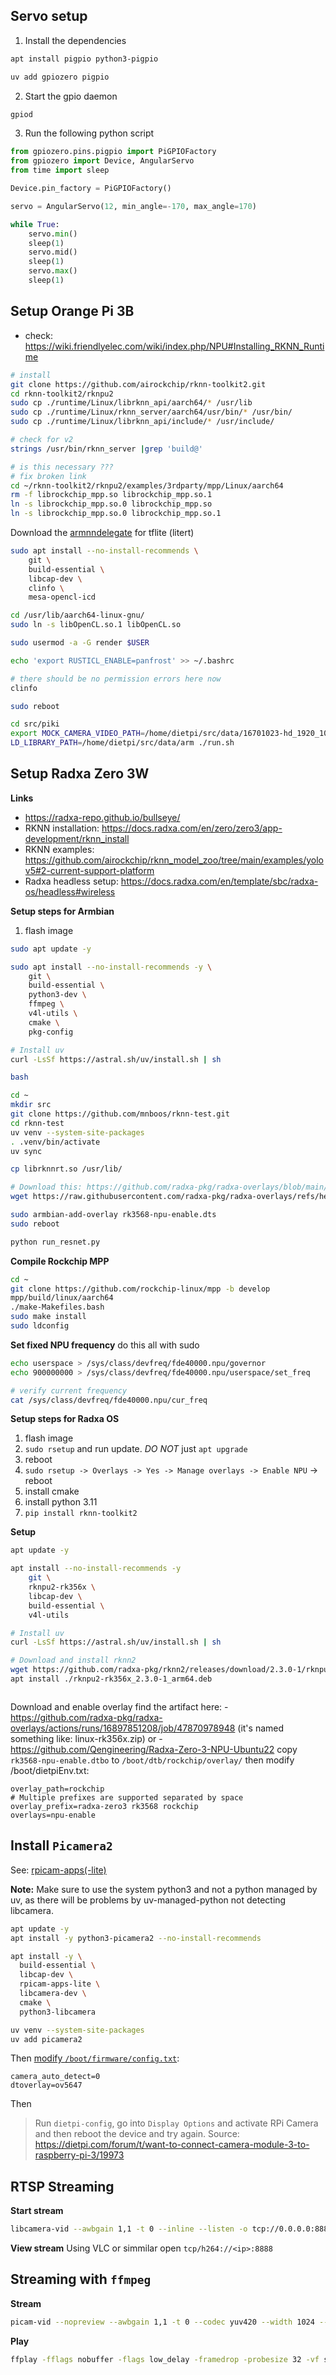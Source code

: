 ## Servo setup

1. Install the dependencies
```bash
apt install pigpio python3-pigpio

uv add gpiozero pigpio
```

2. Start the gpio daemon
```bash
gpiod
```

3. Run the following python script

```python
from gpiozero.pins.pigpio import PiGPIOFactory
from gpiozero import Device, AngularServo
from time import sleep

Device.pin_factory = PiGPIOFactory()

servo = AngularServo(12, min_angle=-170, max_angle=170)

while True:
    servo.min()
    sleep(1)
    servo.mid()
    sleep(1)
    servo.max()
    sleep(1)

```
## Setup Orange Pi 3B

- check: https://wiki.friendlyelec.com/wiki/index.php/NPU#Installing_RKNN_Runtime
```bash
# install
git clone https://github.com/airockchip/rknn-toolkit2.git
cd rknn-toolkit2/rknpu2
sudo cp ./runtime/Linux/librknn_api/aarch64/* /usr/lib
sudo cp ./runtime/Linux/rknn_server/aarch64/usr/bin/* /usr/bin/
sudo cp ./runtime/Linux/librknn_api/include/* /usr/include/

# check for v2
strings /usr/bin/rknn_server |grep 'build@'

# is this necessary ???
# fix broken link
cd ~/rknn-toolkit2/rknpu2/examples/3rdparty/mpp/Linux/aarch64
rm -f librockchip_mpp.so librockchip_mpp.so.1
ln -s librockchip_mpp.so.0 librockchip_mpp.so
ln -s librockchip_mpp.so.0 librockchip_mpp.so.1
```

Download the [armnndelegate](https://github.com/ARM-software/armnn/releases) for tflite (litert)

```bash
sudo apt install --no-install-recommends \
    git \
    build-essential \
    libcap-dev \
    clinfo \
    mesa-opencl-icd

cd /usr/lib/aarch64-linux-gnu/
sudo ln -s libOpenCL.so.1 libOpenCL.so

sudo usermod -a -G render $USER

echo 'export RUSTICL_ENABLE=panfrost' >> ~/.bashrc

# there should be no permission errors here now
clinfo

sudo reboot

cd src/piki
export MOCK_CAMERA_VIDEO_PATH=/home/dietpi/src/data/16701023-hd_1920_1080_60fps.mp4
LD_LIBRARY_PATH=/home/dietpi/src/data/arm ./run.sh
```

## Setup Radxa Zero 3W

**Links**
- https://radxa-repo.github.io/bullseye/
- RKNN installation: https://docs.radxa.com/en/zero/zero3/app-development/rknn_install
- RKNN examples: https://github.com/airockchip/rknn_model_zoo/tree/main/examples/yolov5#2-current-support-platform
- Radxa headless setup: https://docs.radxa.com/en/template/sbc/radxa-os/headless#wireless

**Setup steps for Armbian**
1. flash image

```bash
sudo apt update -y

sudo apt install --no-install-recommends -y \
    git \
    build-essential \
    python3-dev \
    ffmpeg \
    v4l-utils \
    cmake \
    pkg-config

# Install uv
curl -LsSf https://astral.sh/uv/install.sh | sh

bash

cd ~
mkdir src
git clone https://github.com/mnboos/rknn-test.git
cd rknn-test
uv venv --system-site-packages
. .venv/bin/activate
uv sync

cp librknnrt.so /usr/lib/

# Download this: https://github.com/radxa-pkg/radxa-overlays/blob/main/arch/arm64/boot/dts/rockchip/overlays/rk3568-npu-enable.dts
wget https://raw.githubusercontent.com/radxa-pkg/radxa-overlays/refs/heads/main/arch/arm64/boot/dts/rockchip/overlays/rk3568-npu-enable.dts

sudo armbian-add-overlay rk3568-npu-enable.dts
sudo reboot

python run_resnet.py
```
**Compile Rockchip MPP**
```bash
cd ~
git clone https://github.com/rockchip-linux/mpp -b develop
mpp/build/linux/aarch64
./make-Makefiles.bash
sudo make install
sudo ldconfig
```

**Set fixed NPU frequency**
do this all with sudo
```bash
echo userspace > /sys/class/devfreq/fde40000.npu/governor
echo 900000000 > /sys/class/devfreq/fde40000.npu/userspace/set_freq

# verify current frequency
cat /sys/class/devfreq/fde40000.npu/cur_freq
```

**Setup steps for Radxa OS**
1. flash image
2. `sudo rsetup` and run update. *DO NOT* just `apt upgrade`
3. reboot
4. `sudo rsetup -> Overlays -> Yes -> Manage overlays -> Enable NPU` -> reboot
5. install cmake
6. install python 3.11
7. `pip install rknn-toolkit2`

**Setup**
```bash
apt update -y

apt install --no-install-recommends -y
    git \
    rknpu2-rk356x \
    libcap-dev \
    build-essential \
    v4l-utils

# Install uv
curl -LsSf https://astral.sh/uv/install.sh | sh

# Download and install rknn2
wget https://github.com/radxa-pkg/rknn2/releases/download/2.3.0-1/rknpu2-rk356x_2.3.0-1_arm64.deb
apt install ./rknpu2-rk356x_2.3.0-1_arm64.deb



```
Download and enable overlay
find the artifact here: 
    - https://github.com/radxa-pkg/radxa-overlays/actions/runs/16897851208/job/47870978948 (it's named something like: linux-rk356x.zip)
    or
    - https://github.com/Qengineering/Radxa-Zero-3-NPU-Ubuntu22
copy `rk3568-npu-enable.dtbo` to `/boot/dtb/rockchip/overlay/`
then modify /boot/dietpiEnv.txt: 

```
overlay_path=rockchip
# Multiple prefixes are supported separated by space
overlay_prefix=radxa-zero3 rk3568 rockchip
overlays=npu-enable
```


## Install `Picamera2`

See: [rpicam-apps(-lite)](https://www.raspberrypi.com/documentation/computers/camera_software.html#install-libcamera-and-rpicam-apps)

**Note:** Make sure to use the system python3 and not a python managed by uv, as there will be problems by uv-managed-python not detecting libcamera.

```bash
apt update -y
apt install -y python3-picamera2 --no-install-recommends

apt install -y \
  build-essential \
  libcap-dev \
  rpicam-apps-lite \
  libcamera-dev \
  cmake \
  python3-libcamera

uv venv --system-site-packages
uv add picamera2
```

Then [modify `/boot/firmware/config.txt`](https://www.waveshare.com/wiki/RPi_Camera_(H)): 
```
camera_auto_detect=0
dtoverlay=ov5647
```

Then

> Run `dietpi-config`, go into `Display Options` and activate RPi Camera and then reboot the device and try again.
Source: https://dietpi.com/forum/t/want-to-connect-camera-module-3-to-raspberry-pi-3/19973


## RTSP Streaming

**Start stream**
```bash
libcamera-vid --awbgain 1,1 -t 0 --inline --listen -o tcp://0.0.0.0:8888
```

**View stream**
Using VLC or simmilar open `tcp/h264://<ip>:8888` 

## Streaming with `ffmpeg`

**Stream**
```bash
picam-vid --nopreview --awbgain 1,1 -t 0 --codec yuv420 --width 1024 --height 768 --framerate 30 -o - | ffmpeg -f rawvideo -pix_fmt yuv420p -s 1024x768 -r 30 -i - -c:v h264_v4l2m2m -b:v 2000k -f mpegts -fflags flush_packets -preset ultrafast -tune zerolatency udp://192.168.1.148:8888
```

**Play**
```bash
ffplay -fflags nobuffer -flags low_delay -framedrop -probesize 32 -vf setpts=0 udp://192.168.1.149:8888
```




































